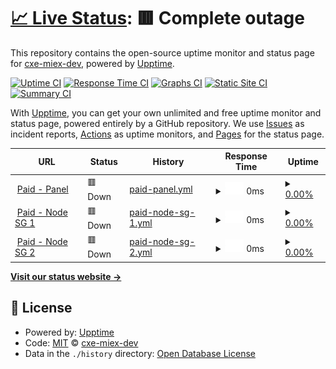 # [📈 Live Status](https://cxe-miex-dev.github.io/uptimes): <!--live status--> **🟥 Complete outage**

This repository contains the open-source uptime monitor and status page for [cxe-miex-dev](https://cxe-miex-dev.github.io/uptimes), powered by [Upptime](https://github.com/upptime/upptime).

[![Uptime CI](https://github.com/cxe-miex-dev/uptimes/workflows/Uptime%20CI/badge.svg)](https://github.com/cxe-miex-dev/uptimes/actions?query=workflow%3A%22Uptime+CI%22)
[![Response Time CI](https://github.com/cxe-miex-dev/uptimes/workflows/Response%20Time%20CI/badge.svg)](https://github.com/cxe-miex-dev/uptimes/actions?query=workflow%3A%22Response+Time+CI%22)
[![Graphs CI](https://github.com/cxe-miex-dev/uptimes/workflows/Graphs%20CI/badge.svg)](https://github.com/cxe-miex-dev/uptimes/actions?query=workflow%3A%22Graphs+CI%22)
[![Static Site CI](https://github.com/cxe-miex-dev/uptimes/workflows/Static%20Site%20CI/badge.svg)](https://github.com/cxe-miex-dev/uptimes/actions?query=workflow%3A%22Static+Site+CI%22)
[![Summary CI](https://github.com/cxe-miex-dev/uptimes/workflows/Summary%20CI/badge.svg)](https://github.com/cxe-miex-dev/uptimes/actions?query=workflow%3A%22Summary+CI%22)

With [Upptime](https://upptime.js.org), you can get your own unlimited and free uptime monitor and status page, powered entirely by a GitHub repository. We use [Issues](https://github.com/cxe-miex-dev/uptimes/issues) as incident reports, [Actions](https://github.com/cxe-miex-dev/uptimes/actions) as uptime monitors, and [Pages](https://cxe-miex-dev.github.io/uptimes) for the status page.

<!--start: status pages-->
<!-- This summary is generated by Upptime (https://github.com/upptime/upptime) -->
<!-- Do not edit this manually, your changes will be overwritten -->
<!-- prettier-ignore -->
| URL | Status | History | Response Time | Uptime |
| --- | ------ | ------- | ------------- | ------ |
| <img alt="" src="https://icons.duckduckgo.com/ip3/panelcxe.hexagonn.my.id.ico" height="13"> [Paid - Panel](https://panelcxe.hexagonn.my.id/) | 🟥 Down | [paid-panel.yml](https://github.com/cxe-miex-dev/uptimes/commits/HEAD/history/paid-panel.yml) | <details><summary><img alt="Response time graph" src="./graphs/paid-panel/response-time-week.png" height="20"> 0ms</summary><br><a href="https://cxestatus.hexagonn.my.id/history/paid-panel"><img alt="Response time 0" src="https://img.shields.io/endpoint?url=https%3A%2F%2Fraw.githubusercontent.com%2Fcxe-miex-dev%2Fuptimes%2FHEAD%2Fapi%2Fpaid-panel%2Fresponse-time.json"></a><br><a href="https://cxestatus.hexagonn.my.id/history/paid-panel"><img alt="24-hour response time 0" src="https://img.shields.io/endpoint?url=https%3A%2F%2Fraw.githubusercontent.com%2Fcxe-miex-dev%2Fuptimes%2FHEAD%2Fapi%2Fpaid-panel%2Fresponse-time-day.json"></a><br><a href="https://cxestatus.hexagonn.my.id/history/paid-panel"><img alt="7-day response time 0" src="https://img.shields.io/endpoint?url=https%3A%2F%2Fraw.githubusercontent.com%2Fcxe-miex-dev%2Fuptimes%2FHEAD%2Fapi%2Fpaid-panel%2Fresponse-time-week.json"></a><br><a href="https://cxestatus.hexagonn.my.id/history/paid-panel"><img alt="30-day response time 0" src="https://img.shields.io/endpoint?url=https%3A%2F%2Fraw.githubusercontent.com%2Fcxe-miex-dev%2Fuptimes%2FHEAD%2Fapi%2Fpaid-panel%2Fresponse-time-month.json"></a><br><a href="https://cxestatus.hexagonn.my.id/history/paid-panel"><img alt="1-year response time 0" src="https://img.shields.io/endpoint?url=https%3A%2F%2Fraw.githubusercontent.com%2Fcxe-miex-dev%2Fuptimes%2FHEAD%2Fapi%2Fpaid-panel%2Fresponse-time-year.json"></a></details> | <details><summary><a href="https://cxestatus.hexagonn.my.id/history/paid-panel">0.00%</a></summary><a href="https://cxestatus.hexagonn.my.id/history/paid-panel"><img alt="All-time uptime 3.39%" src="https://img.shields.io/endpoint?url=https%3A%2F%2Fraw.githubusercontent.com%2Fcxe-miex-dev%2Fuptimes%2FHEAD%2Fapi%2Fpaid-panel%2Fuptime.json"></a><br><a href="https://cxestatus.hexagonn.my.id/history/paid-panel"><img alt="24-hour uptime 0.00%" src="https://img.shields.io/endpoint?url=https%3A%2F%2Fraw.githubusercontent.com%2Fcxe-miex-dev%2Fuptimes%2FHEAD%2Fapi%2Fpaid-panel%2Fuptime-day.json"></a><br><a href="https://cxestatus.hexagonn.my.id/history/paid-panel"><img alt="7-day uptime 0.00%" src="https://img.shields.io/endpoint?url=https%3A%2F%2Fraw.githubusercontent.com%2Fcxe-miex-dev%2Fuptimes%2FHEAD%2Fapi%2Fpaid-panel%2Fuptime-week.json"></a><br><a href="https://cxestatus.hexagonn.my.id/history/paid-panel"><img alt="30-day uptime 0.00%" src="https://img.shields.io/endpoint?url=https%3A%2F%2Fraw.githubusercontent.com%2Fcxe-miex-dev%2Fuptimes%2FHEAD%2Fapi%2Fpaid-panel%2Fuptime-month.json"></a><br><a href="https://cxestatus.hexagonn.my.id/history/paid-panel"><img alt="1-year uptime 0.00%" src="https://img.shields.io/endpoint?url=https%3A%2F%2Fraw.githubusercontent.com%2Fcxe-miex-dev%2Fuptimes%2FHEAD%2Fapi%2Fpaid-panel%2Fuptime-year.json"></a></details>
| <img alt="" src="https://icons.duckduckgo.com/ip3/null.ico" height="13"> [Paid - Node SG 1](sgp1.hexagonn.my.id) | 🟥 Down | [paid-node-sg-1.yml](https://github.com/cxe-miex-dev/uptimes/commits/HEAD/history/paid-node-sg-1.yml) | <details><summary><img alt="Response time graph" src="./graphs/paid-node-sg-1/response-time-week.png" height="20"> 0ms</summary><br><a href="https://cxestatus.hexagonn.my.id/history/paid-node-sg-1"><img alt="Response time 0" src="https://img.shields.io/endpoint?url=https%3A%2F%2Fraw.githubusercontent.com%2Fcxe-miex-dev%2Fuptimes%2FHEAD%2Fapi%2Fpaid-node-sg-1%2Fresponse-time.json"></a><br><a href="https://cxestatus.hexagonn.my.id/history/paid-node-sg-1"><img alt="24-hour response time 0" src="https://img.shields.io/endpoint?url=https%3A%2F%2Fraw.githubusercontent.com%2Fcxe-miex-dev%2Fuptimes%2FHEAD%2Fapi%2Fpaid-node-sg-1%2Fresponse-time-day.json"></a><br><a href="https://cxestatus.hexagonn.my.id/history/paid-node-sg-1"><img alt="7-day response time 0" src="https://img.shields.io/endpoint?url=https%3A%2F%2Fraw.githubusercontent.com%2Fcxe-miex-dev%2Fuptimes%2FHEAD%2Fapi%2Fpaid-node-sg-1%2Fresponse-time-week.json"></a><br><a href="https://cxestatus.hexagonn.my.id/history/paid-node-sg-1"><img alt="30-day response time 0" src="https://img.shields.io/endpoint?url=https%3A%2F%2Fraw.githubusercontent.com%2Fcxe-miex-dev%2Fuptimes%2FHEAD%2Fapi%2Fpaid-node-sg-1%2Fresponse-time-month.json"></a><br><a href="https://cxestatus.hexagonn.my.id/history/paid-node-sg-1"><img alt="1-year response time 0" src="https://img.shields.io/endpoint?url=https%3A%2F%2Fraw.githubusercontent.com%2Fcxe-miex-dev%2Fuptimes%2FHEAD%2Fapi%2Fpaid-node-sg-1%2Fresponse-time-year.json"></a></details> | <details><summary><a href="https://cxestatus.hexagonn.my.id/history/paid-node-sg-1">0.00%</a></summary><a href="https://cxestatus.hexagonn.my.id/history/paid-node-sg-1"><img alt="All-time uptime 3.97%" src="https://img.shields.io/endpoint?url=https%3A%2F%2Fraw.githubusercontent.com%2Fcxe-miex-dev%2Fuptimes%2FHEAD%2Fapi%2Fpaid-node-sg-1%2Fuptime.json"></a><br><a href="https://cxestatus.hexagonn.my.id/history/paid-node-sg-1"><img alt="24-hour uptime 0.00%" src="https://img.shields.io/endpoint?url=https%3A%2F%2Fraw.githubusercontent.com%2Fcxe-miex-dev%2Fuptimes%2FHEAD%2Fapi%2Fpaid-node-sg-1%2Fuptime-day.json"></a><br><a href="https://cxestatus.hexagonn.my.id/history/paid-node-sg-1"><img alt="7-day uptime 0.00%" src="https://img.shields.io/endpoint?url=https%3A%2F%2Fraw.githubusercontent.com%2Fcxe-miex-dev%2Fuptimes%2FHEAD%2Fapi%2Fpaid-node-sg-1%2Fuptime-week.json"></a><br><a href="https://cxestatus.hexagonn.my.id/history/paid-node-sg-1"><img alt="30-day uptime 0.00%" src="https://img.shields.io/endpoint?url=https%3A%2F%2Fraw.githubusercontent.com%2Fcxe-miex-dev%2Fuptimes%2FHEAD%2Fapi%2Fpaid-node-sg-1%2Fuptime-month.json"></a><br><a href="https://cxestatus.hexagonn.my.id/history/paid-node-sg-1"><img alt="1-year uptime 0.00%" src="https://img.shields.io/endpoint?url=https%3A%2F%2Fraw.githubusercontent.com%2Fcxe-miex-dev%2Fuptimes%2FHEAD%2Fapi%2Fpaid-node-sg-1%2Fuptime-year.json"></a></details>
| <img alt="" src="https://icons.duckduckgo.com/ip3/null.ico" height="13"> [Paid - Node SG 2](sgp2.hexagonn.my.id) | 🟥 Down | [paid-node-sg-2.yml](https://github.com/cxe-miex-dev/uptimes/commits/HEAD/history/paid-node-sg-2.yml) | <details><summary><img alt="Response time graph" src="./graphs/paid-node-sg-2/response-time-week.png" height="20"> 0ms</summary><br><a href="https://cxestatus.hexagonn.my.id/history/paid-node-sg-2"><img alt="Response time 0" src="https://img.shields.io/endpoint?url=https%3A%2F%2Fraw.githubusercontent.com%2Fcxe-miex-dev%2Fuptimes%2FHEAD%2Fapi%2Fpaid-node-sg-2%2Fresponse-time.json"></a><br><a href="https://cxestatus.hexagonn.my.id/history/paid-node-sg-2"><img alt="24-hour response time 0" src="https://img.shields.io/endpoint?url=https%3A%2F%2Fraw.githubusercontent.com%2Fcxe-miex-dev%2Fuptimes%2FHEAD%2Fapi%2Fpaid-node-sg-2%2Fresponse-time-day.json"></a><br><a href="https://cxestatus.hexagonn.my.id/history/paid-node-sg-2"><img alt="7-day response time 0" src="https://img.shields.io/endpoint?url=https%3A%2F%2Fraw.githubusercontent.com%2Fcxe-miex-dev%2Fuptimes%2FHEAD%2Fapi%2Fpaid-node-sg-2%2Fresponse-time-week.json"></a><br><a href="https://cxestatus.hexagonn.my.id/history/paid-node-sg-2"><img alt="30-day response time 0" src="https://img.shields.io/endpoint?url=https%3A%2F%2Fraw.githubusercontent.com%2Fcxe-miex-dev%2Fuptimes%2FHEAD%2Fapi%2Fpaid-node-sg-2%2Fresponse-time-month.json"></a><br><a href="https://cxestatus.hexagonn.my.id/history/paid-node-sg-2"><img alt="1-year response time 0" src="https://img.shields.io/endpoint?url=https%3A%2F%2Fraw.githubusercontent.com%2Fcxe-miex-dev%2Fuptimes%2FHEAD%2Fapi%2Fpaid-node-sg-2%2Fresponse-time-year.json"></a></details> | <details><summary><a href="https://cxestatus.hexagonn.my.id/history/paid-node-sg-2">0.00%</a></summary><a href="https://cxestatus.hexagonn.my.id/history/paid-node-sg-2"><img alt="All-time uptime 3.49%" src="https://img.shields.io/endpoint?url=https%3A%2F%2Fraw.githubusercontent.com%2Fcxe-miex-dev%2Fuptimes%2FHEAD%2Fapi%2Fpaid-node-sg-2%2Fuptime.json"></a><br><a href="https://cxestatus.hexagonn.my.id/history/paid-node-sg-2"><img alt="24-hour uptime 0.00%" src="https://img.shields.io/endpoint?url=https%3A%2F%2Fraw.githubusercontent.com%2Fcxe-miex-dev%2Fuptimes%2FHEAD%2Fapi%2Fpaid-node-sg-2%2Fuptime-day.json"></a><br><a href="https://cxestatus.hexagonn.my.id/history/paid-node-sg-2"><img alt="7-day uptime 0.00%" src="https://img.shields.io/endpoint?url=https%3A%2F%2Fraw.githubusercontent.com%2Fcxe-miex-dev%2Fuptimes%2FHEAD%2Fapi%2Fpaid-node-sg-2%2Fuptime-week.json"></a><br><a href="https://cxestatus.hexagonn.my.id/history/paid-node-sg-2"><img alt="30-day uptime 0.00%" src="https://img.shields.io/endpoint?url=https%3A%2F%2Fraw.githubusercontent.com%2Fcxe-miex-dev%2Fuptimes%2FHEAD%2Fapi%2Fpaid-node-sg-2%2Fuptime-month.json"></a><br><a href="https://cxestatus.hexagonn.my.id/history/paid-node-sg-2"><img alt="1-year uptime 0.00%" src="https://img.shields.io/endpoint?url=https%3A%2F%2Fraw.githubusercontent.com%2Fcxe-miex-dev%2Fuptimes%2FHEAD%2Fapi%2Fpaid-node-sg-2%2Fuptime-year.json"></a></details>

<!--end: status pages-->

[**Visit our status website →**](https://cxe-miex-dev.github.io/uptimes)

## 📄 License

- Powered by: [Upptime](https://github.com/upptime/upptime)
- Code: [MIT](./LICENSE) © [cxe-miex-dev](https://cxe-miex-dev.github.io/uptimes)
- Data in the `./history` directory: [Open Database License](https://opendatacommons.org/licenses/odbl/1-0/)
